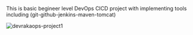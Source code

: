  This is basic begineer level DevOps CICD project with implementing tools including (git-github-jenkins-maven-tomcat)

 ![devrakaops-project1](https://github.com/user-attachments/assets/977e928f-d62c-4d2a-b8ef-cb776a99235e)


